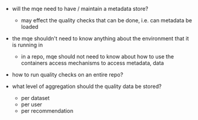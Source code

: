 
- will the mqe need to have / maintain a metadata store?
  - may effect the quality checks that can be done, i.e. can metadata be loaded

- the mqe shouldn't need to know anything about the environment that it is running in
  - in a repo, mqe should not need to know about how to use the containers access mechanisms
    to access metadata, data

- how to run quality checks on an entire repo?

- what level of aggregation should the quality data be stored?
  - per dataset
  - per user
  - per recommendation


